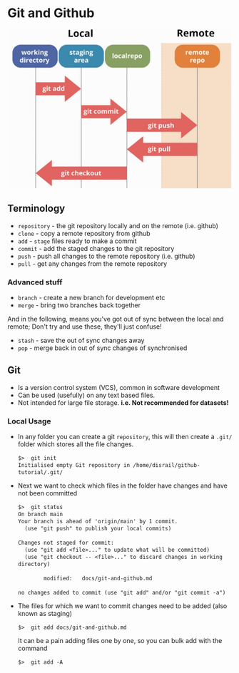 # Git and Github

![Alt text](../images/flow.jpg?raw=true "Basics of git and github")


## Terminology
* `repository` - the git repository locally and on the remote (i.e. github)
* `clone` - copy a remote repository from github
* `add` - `stage` files ready to make a commit
* `commit` - add the staged changes to the git repository
* `push` - push all changes to the remote repository (i.e. github)
* `pull` - get any changes from the remote repository

### Advanced stuff
* `branch` - create a new branch for development etc
* `merge` - bring two branches back together

And in the following, means you've got out of sync between the local and remote;
Don't try and use these, they'll just confuse!
* `stash` - save the out of sync changes away
* `pop` - merge back in out of sync changes of synchronised    

## Git
* Is a version control system (VCS), common in software development
* Can be used (usefully) on any text based files.
* Not intended for large file storage. **i.e. Not recommended for datasets!**

### Local Usage
* In any folder you can create a git `repository`, this will then create a
`.git/` folder which stores all the file changes.
    ```shell
    $>  git init
    Initialised empty Git repository in /home/disrail/github-tutorial/.git/
    ```

* Next we want to check which files in the folder have changes and have
not been committed
    ``` shell
    $>  git status
    On branch main
    Your branch is ahead of 'origin/main' by 1 commit.
      (use "git push" to publish your local commits)

    Changes not staged for commit:
      (use "git add <file>..." to update what will be committed)
      (use "git checkout -- <file>..." to discard changes in working directory)

            modified:   docs/git-and-github.md

    no changes added to commit (use "git add" and/or "git commit -a")
    ```

* The files for which we want to commit changes need to be added
(also known as staging)
    ```shell
    $>  git add docs/git-and-github.md
    ```
  It can be a pain adding files one by one, so you can bulk add with the command
    ```shell
    $>  git add -A
    ```
